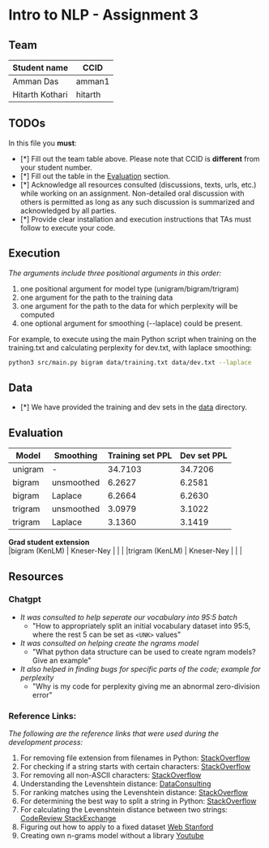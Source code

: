 # Intro to NLP - Assignment 3

## Team

| Student name    | CCID    |
| --------------- | ------- |
| Amman Das       | amman1  |
| Hitarth Kothari | hitarth |

## TODOs

In this file you **must**:

- [*] Fill out the team table above. Please note that CCID is **different** from your student number.
- [*] Fill out the table in the [Evaluation](#evaluation) section.
- [*] Acknowledge all resources consulted (discussions, texts, urls, etc.) while working on an assignment. Non-detailed oral discussion with others is permitted as long as any such discussion is summarized and acknowledged by all parties.
- [*] Provide clear installation and execution instructions that TAs must follow to execute your code.

## Execution

_The arguments include three positional arguments in this order:_

1. one positional argument for model type (unigram/bigram/trigram)
2. one argument for the path to the training data
3. one argument for the path to the data for which perplexity will be computed
4. one optional argument for smoothing (--laplace) could be present.

For example, to execute using the main Python script when training on the training.txt and calculating perplexity for dev.txt, with laplace smoothing:

```bash
python3 src/main.py bigram data/training.txt data/dev.txt --laplace
```

## Data

- [*] We have provided the training and dev sets in the [data](data) directory.

## Evaluation

| Model   | Smoothing  | Training set PPL | Dev set PPL |
| ------- | ---------- | ---------------- | ----------- |
| unigram | -          | 34.7103          | 34.7206     |
| bigram  | unsmoothed | 6.2627           | 6.2581      |
| bigram  | Laplace    | 6.2664           | 6.2630      |
| trigram | unsmoothed | 3.0979           | 3.1022      |
| trigram | Laplace    | 3.1360           | 3.1419      |

**Grad student extension**  
|bigram (KenLM) | Kneser-Ney | | |
|trigram (KenLM) | Kneser-Ney | | |

## Resources

### Chatgpt

- _It was consulted to help seperate our vocabulary into 95:5 batch_
  - "How to appropriately split an initial vocabulary dataset into 95:5, where the rest 5 can be set as `<UNK>` values"
- _It was consulted on helping create the ngrams model_
  - "What python data structure can be used to create ngram models? Give an example"
- _It also helped in finding bugs for specific parts of the code; example for perplexity_
  - "Why is my code for perplexity giving me an abnormal zero-division error"

### Reference Links:

_The following are the reference links that were used during the development process:_

1. For removing file extension from filenames in Python: [StackOverflow](https://stackoverflow.com/questions/2212643/python-recursive-folder-read)
2. For checking if a string starts with certain characters: [StackOverflow](https://stackoverflow.com/questions/8802860/checking-whether-a-string-starts-with-xxxx)
3. For removing all non-ASCII characters: [StackOverflow](https://stackoverflow.com/questions/20889996/how-do-i-remove-all-non-ascii-characters-with-regex-and-notepad)
4. Understanding the Levenshtein distance: [DataConsulting](http://www.dataconsulting.co.uk/the-levenshtein-distance/)
5. For ranking matches using the Levenshtein distance: [StackOverflow](https://stackoverflow.com/questions/10405440/percentage-rank-of-matches-using-levenshtein-distance-matching)
6. For determining the best way to split a string in Python: [StackOverflow](https://stackoverflow.com/questions/70541496/whats-the-best-python-string-split-approach)
7. For calculating the Levenshtein distance between two strings: [CodeReview StackExchange](https://codereview.stackexchange.com/questions/217065/calculate-levenshtein-distance-between-two-strings-in-python)
8. Figuring out how to apply <UNK> to a fixed dataset [Web Stanford](https://web.stanford.edu/~jurafsky/slp3/3.pdf)
9. Creating own n-grams model without a library [Youtube](https://www.youtube.com/watch?v=GfJpzJRYa-U&ab_channel=DataScienceandAISchool%28FutureAcademy%29)
